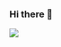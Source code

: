 ### Hi there 👋

<!--
**ghostaatrox/ghostaatrox** is a ✨ _special_ ✨ repository because its `README.md` (this file) appears on your GitHub profile.

Here are some ideas to get you started:

- 🔭 I’m currently working on ...
- 🌱 I’m currently learning ...
- 👯 I’m looking to collaborate on ...
- 🤔 I’m looking for help with ...
- 💬 Ask me about ...
- 📫 How to reach me: ...
- 😄 Pronouns: ...
- ⚡ Fun fact: ...
-->
![](https://github-readme-stats.vercel.app/api?username=ghostaatrox&theme=dark)
<!--
[![Blog](https://img.shields.io/badge/blog.winterchen- -yellow?logo=bloglovin)](https://www.ghostgroup.cn/blog)
[![Photos](https://img.shields.io/badge/ Photography- -blue?logo=pivotal-tracker)](https://photo.winterchen.com)
[![i@winterchen.com](https://img.shields.io/badge/i@winterchen.com- -orange?logo=gmail)](mailto:i@winterchen.com)
[![Folio](https://img.shields.io/badge/Folio- -orange?logo=fandango)](https://folio.winterchen.com)
-->
